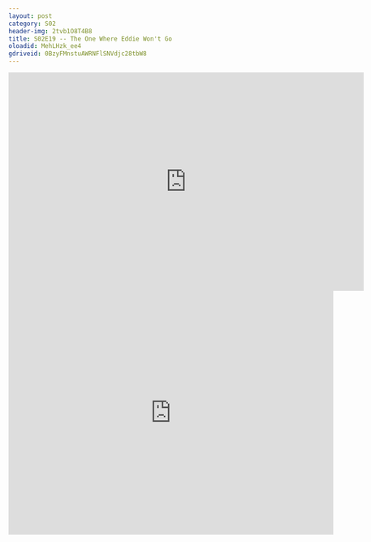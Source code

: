 ```yaml
---
layout: post 
category: S02 
header-img: 2tvb1O8T4B8 
title: S02E19 -- The One Where Eddie Won't Go 
oloadid: MehLHzk_ee4 
gdriveid: 0BzyFMnstuAWRNFlSNVdjc28tbW8 
--- 
```

<!--more--> 
<iframe src='https://openload.co/embed/MehLHzk_ee4/' width='700' height='430' frameborder='0' scrolling='no' allowfullscreen='allowfullscreen'></iframe> 
<iframe src='https://drive.google.com/file/d/0BzyFMnstuAWRNFlSNVdjc28tbW8/preview' width='640' height='480' frameborder='0' scrolling='no' allowfullscreen='allowfullscreen'></iframe> 